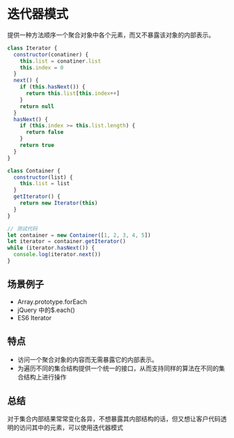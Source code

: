 # 迭代器模式

提供一种方法顺序一个聚合对象中各个元素，而又不暴露该对象的内部表示。

```js
class Iterator {
  constructor(conatiner) {
    this.list = conatiner.list
    this.index = 0
  }
  next() {
    if (this.hasNext()) {
      return this.list[this.index++]
    }
    return null
  }
  hasNext() {
    if (this.index >= this.list.length) {
      return false
    }
    return true
  }
}

class Container {
  constructor(list) {
    this.list = list
  }
  getIterator() {
    return new Iterator(this)
  }
}

// 测试代码
let container = new Container([1, 2, 3, 4, 5])
let iterator = container.getIterator()
while (iterator.hasNext()) {
  console.log(iterator.next())
}
```

## 场景例子

- Array.prototype.forEach
- jQuery 中的$.each()
- ES6 Iterator

## 特点

- 访问一个聚合对象的内容而无需暴露它的内部表示。
- 为遍历不同的集合结构提供一个统一的接口，从而支持同样的算法在不同的集合结构上进行操作

## 总结

对于集合内部结果常常变化各异，不想暴露其内部结构的话，但又想让客户代码透明的访问其中的元素，可以使用迭代器模式
